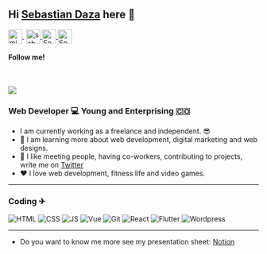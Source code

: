 ## Hi [Sebastian Daza][website] here  👋


 <a href="https://www.linkedin.com/in/sebasttiandaza/" target="blank" style='margin-right:4px'>
    <img align="center" src="https://cdn.jsdelivr.net/npm/simple-icons@3.0.1/icons/linkedin.svg" alt="midudev" height="28px" width="28px" />
  </a>
  <a href="https://instagram.com/sebasttian_daza" target="blank">
    <img align="center" src="https://cdn.jsdelivr.net/npm/simple-icons@3.0.1/icons/instagram.svg" alt="sebasttian_daza" height="28px" width="28px" />
  </a>
  <a href="https://twitter.com/SebasttianDaza" target="blank">
    <img align="center" src="https://cdn.jsdelivr.net/npm/simple-icons@3.0.1/icons/twitter.svg" alt="SebasttianDaza" height="28px" width="28px" />
  </a>
  <a href="https://www.tiktok.com/@emprendeyourlifestyle?lang=es&is_copy_url=1&is_from_webapp=v1" target="blank">
    <img align="center" src="https://cdn.jsdelivr.net/npm/simple-icons@3.0.1/icons/tiktok.svg" alt="SebasttianDaza" height="28px" width="28px" />
  </a> <br>

  #### Follow me! 




<br>

[<img src="https://media.giphy.com/media/87hciB4w9Di5zFMJcj/giphy.gif">][website]

### Web Developer 💻 Young and  Enterprising 🇨🇴

- I am currently working as a freelance and independent. 😎
- 👊 I am learning more about web development, digital marketing and web designs.
- 👀 I like meeting people, having co-workers, contributing to projects, write me on [Twitter](https://twitter.com/SebasttianDaza)
- ❤ I love web development, fitness life and video games.
---

### Coding ✈

<img alt="HTML" src="https://img.icons8.com/color/48/000000/html-5--v1.png"/> <img alt="CSS" src="https://img.icons8.com/color/48/000000/css3.png"/> <img alt="JS" src="https://img.icons8.com/color/50/000000/javascript--v2.png"/> <img alt="Vue" src="https://img.icons8.com/color/48/000000/vue-js.png"/> <img alt="Git" src="https://img.icons8.com/color/48/000000/git.png"/> <img alt="React" src="https://img.icons8.com/ultraviolet/40/000000/react--v1.png"/> <img alt="Flutter" src="https://img.icons8.com/color/48/000000/flutter.png"/> <img alt="Wordpress" src="https://img.icons8.com/material-outlined/48/000000/wordpress--v2.png"/>


---

- Do you want to know me more see my presentation sheet: [Notion](https://organic-icon-9bf.notion.site/Sebasti-n-Daza-156eebed43bb450692a9ab598fb11a55)

<!-- Links -->
[website]: https://emprendeyourlifestyle.com/
